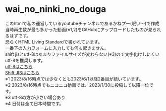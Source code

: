 # wai_no_ninki_no_douga
このhtmlで私の運営しているyoutubeチャンネルであるかねプー(眠い〜)で作成当時再生数が最も多かった動画(※1,2)をGitHubにアップロードしたものが見られるはずです。<br>
恐らくHTML Living Standardで書かれています。<br>
一番下の入力フォームに入力しても何も起きません。<br>
shift jisとutf-8はあまりファイルサイズが変わらない(※3)ので文字化けしにくいutf-8を推奨します。<br>
<a href="index_utf-8.html">utf-8はこちら</a><br>
<a href="index_Shift_JIS.html">Shift JISはこちら</a><br>
※1 2023/8/16時点では少なくとも2023/6/1以降2番目が続いています。<br>
※2 2023/8/16時点でもニコニコ動画では、2023/1/30に投稿して以降一位です。<br>
※3 utf-8の方が小さい場合あり<br>
※4 日付は全て日本時間です。
